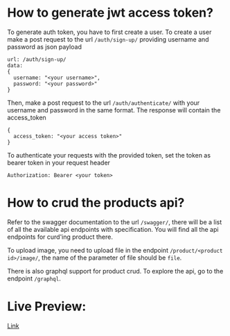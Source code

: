 # How to generate jwt access token?
To generate auth token, you have to first create a user. To create a user make a post request to the url `/auth/sign-up/` providing username and password as json payload
```
url: /auth/sign-up/
data: 
{
  username: "<your username>",
  password: "<your password>"
}
```
Then, make a post request to the url `/auth/authenticate/` with your username and password in the same format. The response will contain the access_token
```
{
  access_token: "<your access token>"
}
```
To authenticate your requests with the provided token, set the token as bearer token in your request header
```
Authorization: Bearer <your token>
```

# How to crud the products api?
Refer to the swagger documentation to the url `/swagger/`, there will be a list of all the available api endpoints with specification. You will find all the api endpoints for curd'ing product there.

To upload image, you need to upload file in the endpoint `/product/<product id>/image/`, the name of the parameter of file should be `file`.

There is also graphql support for product crud. To explore the api, go to the endpoint `/graphql`.


# Live Preview:
[Link](http://3.109.133.185/)